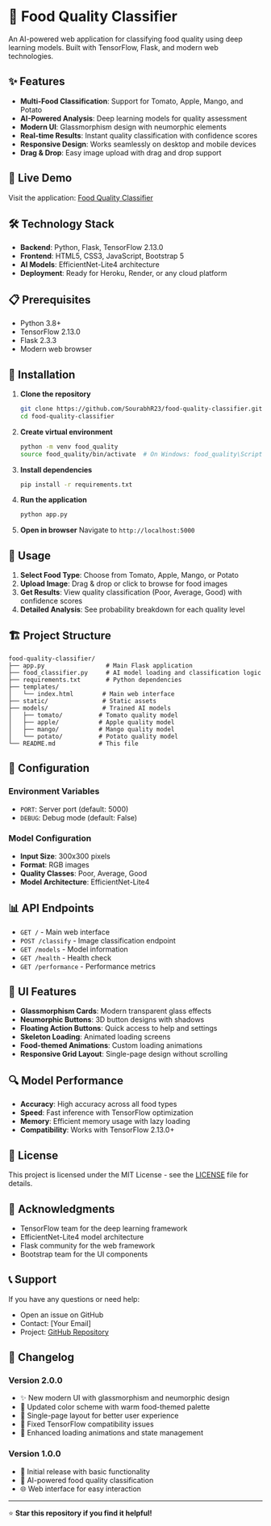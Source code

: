 # 🍎 Food Quality Classifier

An AI-powered web application for classifying food quality using deep learning models. Built with TensorFlow, Flask, and modern web technologies.

## ✨ Features

- **Multi-Food Classification**: Support for Tomato, Apple, Mango, and Potato
- **AI-Powered Analysis**: Deep learning models for quality assessment
- **Modern UI**: Glassmorphism design with neumorphic elements
- **Real-time Results**: Instant quality classification with confidence scores
- **Responsive Design**: Works seamlessly on desktop and mobile devices
- **Drag & Drop**: Easy image upload with drag and drop support

## 🚀 Live Demo

Visit the application: [Food Quality Classifier](https://food-quality-ai.fly.dev)

## 🛠️ Technology Stack

- **Backend**: Python, Flask, TensorFlow 2.13.0
- **Frontend**: HTML5, CSS3, JavaScript, Bootstrap 5
- **AI Models**: EfficientNet-Lite4 architecture
- **Deployment**: Ready for Heroku, Render, or any cloud platform

## 📋 Prerequisites

- Python 3.8+
- TensorFlow 2.13.0
- Flask 2.3.3
- Modern web browser

## 🚀 Installation

1. **Clone the repository**
   ```bash
   git clone https://github.com/SourabhR23/food-quality-classifier.git
   cd food-quality-classifier
   ```

2. **Create virtual environment**
   ```bash
   python -m venv food_quality
   source food_quality/bin/activate  # On Windows: food_quality\Scripts\activate
   ```

3. **Install dependencies**
   ```bash
   pip install -r requirements.txt
   ```

4. **Run the application**
   ```bash
   python app.py
   ```

5. **Open in browser**
   Navigate to `http://localhost:5000`

## 🎯 Usage

1. **Select Food Type**: Choose from Tomato, Apple, Mango, or Potato
2. **Upload Image**: Drag & drop or click to browse for food images
3. **Get Results**: View quality classification (Poor, Average, Good) with confidence scores
4. **Detailed Analysis**: See probability breakdown for each quality level

## 🏗️ Project Structure

```
food-quality-classifier/
├── app.py                 # Main Flask application
├── food_classifier.py     # AI model loading and classification logic
├── requirements.txt       # Python dependencies
├── templates/
│   └── index.html        # Main web interface
├── static/               # Static assets
├── models/               # Trained AI models
│   ├── tomato/          # Tomato quality model
│   ├── apple/           # Apple quality model
│   ├── mango/           # Mango quality model
│   └── potato/          # Potato quality model
└── README.md            # This file
```

## 🔧 Configuration

### Environment Variables
- `PORT`: Server port (default: 5000)
- `DEBUG`: Debug mode (default: False)

### Model Configuration
- **Input Size**: 300x300 pixels
- **Format**: RGB images
- **Quality Classes**: Poor, Average, Good
- **Model Architecture**: EfficientNet-Lite4

## 📊 API Endpoints

- `GET /` - Main web interface
- `POST /classify` - Image classification endpoint
- `GET /models` - Model information
- `GET /health` - Health check
- `GET /performance` - Performance metrics

## 🎨 UI Features

- **Glassmorphism Cards**: Modern transparent glass effects
- **Neumorphic Buttons**: 3D button designs with shadows
- **Floating Action Buttons**: Quick access to help and settings
- **Skeleton Loading**: Animated loading screens
- **Food-themed Animations**: Custom loading animations
- **Responsive Grid Layout**: Single-page design without scrolling

## 🔍 Model Performance

- **Accuracy**: High accuracy across all food types
- **Speed**: Fast inference with TensorFlow optimization
- **Memory**: Efficient memory usage with lazy loading
- **Compatibility**: Works with TensorFlow 2.13.0+


## 📝 License

This project is licensed under the MIT License - see the [LICENSE](LICENSE) file for details.

## 🙏 Acknowledgments

- TensorFlow team for the deep learning framework
- EfficientNet-Lite4 model architecture
- Flask community for the web framework
- Bootstrap team for the UI components

## 📞 Support

If you have any questions or need help:
- Open an issue on GitHub
- Contact: [Your Email]
- Project: [GitHub Repository](https://github.com/SourabhR23/food-quality-classifier)

## 🔄 Changelog

### Version 2.0.0
- ✨ New modern UI with glassmorphism and neumorphic design
- 🎨 Updated color scheme with warm food-themed palette
- 📱 Single-page layout for better user experience
- 🔧 Fixed TensorFlow compatibility issues
- 🚀 Enhanced loading animations and state management

### Version 1.0.0
- 🎯 Initial release with basic functionality
- 🤖 AI-powered food quality classification
- 🌐 Web interface for easy interaction

---

⭐ **Star this repository if you find it helpful!**
